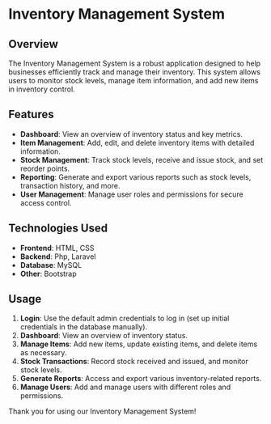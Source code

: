 # Inventory Management System

## Overview
The Inventory Management System is a robust application designed to help businesses efficiently track and manage their inventory. This system allows users to monitor stock levels, manage item information, and add new items in inventory control.

## Features
- **Dashboard**: View an overview of inventory status and key metrics.
- **Item Management**: Add, edit, and delete inventory items with detailed information.
- **Stock Management**: Track stock levels, receive and issue stock, and set reorder points.
- **Reporting**: Generate and export various reports such as stock levels, transaction history, and more.
- **User Management**: Manage user roles and permissions for secure access control.
  

## Technologies Used
- **Frontend**: HTML, CSS
- **Backend**: Php, Laravel
- **Database**: MySQL
- **Other**: Bootstrap








## Usage
1. **Login**: Use the default admin credentials to log in (set up initial credentials in the database manually).
2. **Dashboard**: View an overview of inventory status.
3. **Manage Items**: Add new items, update existing items, and delete items as necessary.
4. **Stock Transactions**: Record stock received and issued, and monitor stock levels.
5. **Generate Reports**: Access and export various inventory-related reports.
6. **Manage Users**: Add and manage users with different roles and permissions.








Thank you for using our Inventory Management System!

